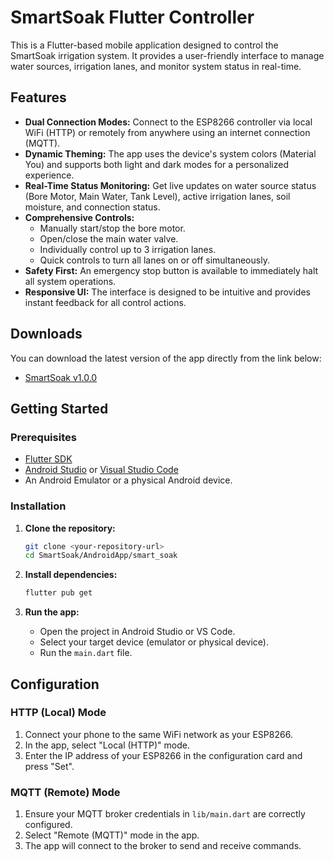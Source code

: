 # SmartSoak Flutter Controller

This is a Flutter-based mobile application designed to control the SmartSoak irrigation system. It provides a user-friendly interface to manage water sources, irrigation lanes, and monitor system status in real-time.

## Features

- **Dual Connection Modes:** Connect to the ESP8266 controller via local WiFi (HTTP) or remotely from anywhere using an internet connection (MQTT).
- **Dynamic Theming:** The app uses the device's system colors (Material You) and supports both light and dark modes for a personalized experience.
- **Real-Time Status Monitoring:** Get live updates on water source status (Bore Motor, Main Water, Tank Level), active irrigation lanes, soil moisture, and connection status.
- **Comprehensive Controls:**
    - Manually start/stop the bore motor.
    - Open/close the main water valve.
    - Individually control up to 3 irrigation lanes.
    - Quick controls to turn all lanes on or off simultaneously.
- **Safety First:** An emergency stop button is available to immediately halt all system operations.
- **Responsive UI:** The interface is designed to be intuitive and provides instant feedback for all control actions.

## Downloads

You can download the latest version of the app directly from the link below:

- [SmartSoak v1.0.0](https://github.com/DineYarl/Smart-Soak/app-release.apk?raw=true)

## Getting Started

### Prerequisites

- [Flutter SDK](https://flutter.dev/docs/get-started/install)
- [Android Studio](https://developer.android.com/studio) or [Visual Studio Code](https://code.visualstudio.com/)
- An Android Emulator or a physical Android device.

### Installation

1.  **Clone the repository:**
    ```sh
    git clone <your-repository-url>
    cd SmartSoak/AndroidApp/smart_soak
    ```

2.  **Install dependencies:**
    ```sh
    flutter pub get
    ```

3.  **Run the app:**
    - Open the project in Android Studio or VS Code.
    - Select your target device (emulator or physical device).
    - Run the `main.dart` file.

## Configuration

### HTTP (Local) Mode

1.  Connect your phone to the same WiFi network as your ESP8266.
2.  In the app, select "Local (HTTP)" mode.
3.  Enter the IP address of your ESP8266 in the configuration card and press "Set".

### MQTT (Remote) Mode

1.  Ensure your MQTT broker credentials in `lib/main.dart` are correctly configured.
2.  Select "Remote (MQTT)" mode in the app.
3.  The app will connect to the broker to send and receive commands.
